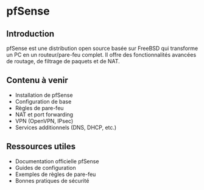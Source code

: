 # pfSense

## Introduction
pfSense est une distribution open source basée sur FreeBSD qui transforme un PC en un routeur/pare-feu complet. Il offre des fonctionnalités avancées de routage, de filtrage de paquets et de NAT.

## Contenu à venir
- Installation de pfSense
- Configuration de base
- Règles de pare-feu
- NAT et port forwarding
- VPN (OpenVPN, IPsec)
- Services additionnels (DNS, DHCP, etc.)

## Ressources utiles
- Documentation officielle pfSense
- Guides de configuration
- Exemples de règles de pare-feu
- Bonnes pratiques de sécurité 